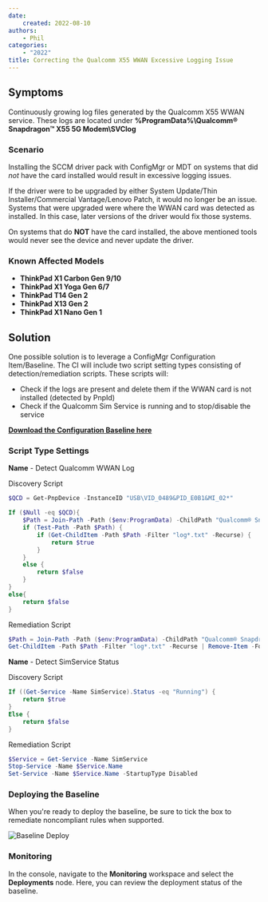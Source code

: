 ```yaml
---
date:
    created: 2022-08-10
authors:
    - Phil
categories:
    - "2022"
title: Correcting the Qualcomm X55 WWAN Excessive Logging Issue
---
```


## Symptoms

Continuously growing log files generated by the Qualcomm X55 WWAN service. These logs are located under **%ProgramData%\Qualcomm® Snapdragon™ X55 5G Modem\SVClog**
<!-- more -->
### Scenario

Installing the SCCM driver pack with ConfigMgr or MDT on systems that did *not* have the card installed would result in excessive logging issues.

If the driver were to be upgraded by either System Update/Thin Installer/Commercial Vantage/Lenovo Patch, it would no longer be an issue. Systems that were upgraded were where the WWAN card was detected as installed. In this case, later versions of the driver would fix those systems.

On systems that do **NOT** have the card installed, the above mentioned tools would never see the device and never update the driver.

### Known Affected Models

- **ThinkPad X1 Carbon Gen 9/10**
- **ThinkPad X1 Yoga Gen 6/7**
- **ThinkPad T14 Gen 2**
- **ThinkPad X13 Gen 2**
- **ThinkPad X1 Nano Gen 1**

## Solution

One possible solution is to leverage a ConfigMgr Configuration Item/Baseline. The CI will include two script setting types consisting of detection/remediation scripts. These scripts will:

- Check if the logs are present and delete them if the WWAN card is not installed (detected by PnpId)
- Check if the Qualcomm Sim Service is running and to stop/disable the service

[**Download the Configuration Baseline here**](https://download.lenovo.com/cdrt/blog/CI_CB-FixQualcommSnapdragonX55.zip)

### Script Type Settings

**Name** - Detect Qualcomm WWAN Log

Discovery Script

```powershell
$QCD = Get-PnpDevice -InstanceID "USB\VID_0489&PID_E0B1&MI_02*"

If ($Null -eq $QCD){ 
    $Path = Join-Path -Path ($env:ProgramData) -ChildPath "Qualcomm® Snapdragon™ X55 5G Modem"
    if (Test-Path -Path $Path) {
        if (Get-ChildItem -Path $Path -Filter "log*.txt" -Recurse) {
            return $true
        }
    }
    else {
        return $false
    }
}
else{
    return $false
}
```

Remediation Script

```powershell
$Path = Join-Path -Path ($env:ProgramData) -ChildPath "Qualcomm® Snapdragon™ X55 5G Modem"
Get-ChildItem -Path $Path -Filter "log*.txt" -Recurse | Remove-Item -Force
```

**Name** - Detect SimService Status

Discovery Script

```powershell
If ((Get-Service -Name SimService).Status -eq "Running") { 
    return $true 
}
Else { 
    return $false 
}
```

Remediation Script

```powershell
$Service = Get-Service -Name SimService
Stop-Service -Name $Service.Name
Set-Service -Name $Service.Name -StartupType Disabled
```

### Deploying the Baseline

When you're ready to deploy the baseline, be sure to tick the box to remediate noncompliant rules when supported.

![Baseline Deploy](https://cdrt.github.io/mk_blog/img/2022/qualcomm_remediation/image1.jpg)

### Monitoring

In the console, navigate to the **Monitoring** workspace and select the **Deployments** node. Here, you can review the deployment status of the baseline.
